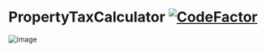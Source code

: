 # PropertyTaxCalculator  [![CodeFactor](https://www.codefactor.io/repository/github/dmitrygaydabura/propertytaxcalculator/badge)](https://www.codefactor.io/repository/github/dmitrygaydabura/propertytaxcalculator)  
![image](https://user-images.githubusercontent.com/103960072/171950206-49e29e13-fdc1-48bc-854b-b59564507a34.png)
